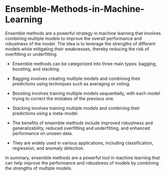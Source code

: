 # Ensemble-Methods-in-Machine-Learning
Ensemble methods are a powerful strategy in machine learning that involves combining multiple models to improve the overall performance and robustness of the model. The idea is to leverage the strengths of different models while mitigating their weaknesses, thereby reducing the risk of overfitting or underfitting.

* Ensemble methods can be categorized into three main types: bagging, boosting, and stacking. 
* Bagging involves creating multiple models and combining their predictions using techniques such as averaging or voting.
* Boosting involves training multiple models sequentially, with each model trying to correct the mistakes of the previous one.
* Stacking involves training multiple models and combining their predictions using a meta-model.

* The benefits of ensemble methods include improved robustness and generalizability, reduced overfitting and underfitting, and enhanced performance on unseen data. 
* They are widely used in various applications, including classification, regression, and anomaly detection.

In summary, ensemble methods are a powerful tool in machine learning that can help improve the performance and robustness of models by combining the strengths of multiple models.
